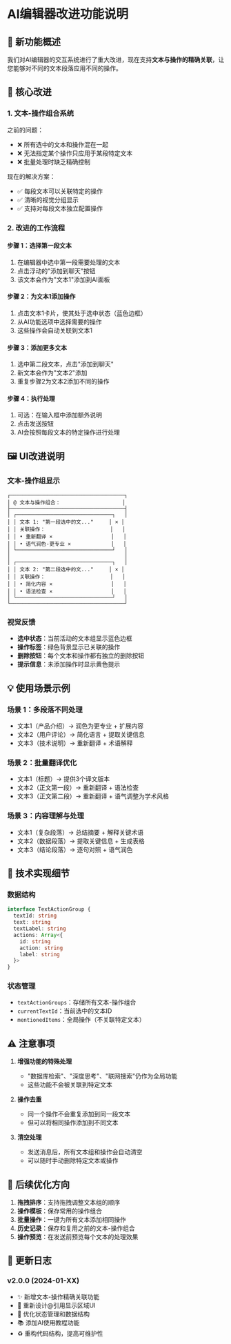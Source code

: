 # AI编辑器改进功能说明

## 📌 新功能概述

我们对AI编辑器的交互系统进行了重大改进，现在支持**文本与操作的精确关联**，让您能够对不同的文本段落应用不同的操作。

## 🎯 核心改进

### 1. 文本-操作组合系统

之前的问题：
- ❌ 所有选中的文本和操作混在一起
- ❌ 无法指定某个操作只应用于某段特定文本
- ❌ 批量处理时缺乏精确控制

现在的解决方案：
- ✅ 每段文本可以关联特定的操作
- ✅ 清晰的视觉分组显示
- ✅ 支持对每段文本独立配置操作

### 2. 改进的工作流程

#### 步骤 1：选择第一段文本
1. 在编辑器中选中第一段需要处理的文本
2. 点击浮动的"添加到聊天"按钮
3. 该文本会作为"文本1"添加到AI面板

#### 步骤 2：为文本1添加操作
1. 点击文本1卡片，使其处于选中状态（蓝色边框）
2. 从AI功能选项中选择需要的操作
3. 这些操作会自动关联到文本1

#### 步骤 3：添加更多文本
1. 选中第二段文本，点击"添加到聊天"
2. 新文本会作为"文本2"添加
3. 重复步骤2为文本2添加不同的操作

#### 步骤 4：执行处理
1. 可选：在输入框中添加额外说明
2. 点击发送按钮
3. AI会按照每段文本的特定操作进行处理

## 🖼️ UI改进说明

### 文本-操作组显示
```
┌─────────────────────────────────────┐
│ @ 文本与操作组合：                    │
├─────────────────────────────────────┤
│ ┌───────────────────────────────┐   │
│ │ 文本 1: "第一段选中的文..."     │ × │
│ │ 关联操作：                     │   │
│ │ • 重新翻译 ×                   │   │
│ │ • 语气润色-更专业 ×             │   │
│ └───────────────────────────────┘   │
│                                     │
│ ┌───────────────────────────────┐   │
│ │ 文本 2: "第二段选中的文..."     │ × │
│ │ 关联操作：                     │   │
│ │ • 简化内容 ×                   │   │
│ │ • 语法检查 ×                   │   │
│ └───────────────────────────────┘   │
└─────────────────────────────────────┘
```

### 视觉反馈
- **选中状态**：当前活动的文本组显示蓝色边框
- **操作标签**：绿色背景显示已关联的操作
- **删除按钮**：每个文本和操作都有独立的删除按钮
- **提示信息**：未添加操作时显示黄色提示

## 💡 使用场景示例

### 场景 1：多段落不同处理
- 文本1（产品介绍）→ 润色为更专业 + 扩展内容
- 文本2（用户评论）→ 简化语言 + 提取关键信息
- 文本3（技术说明）→ 重新翻译 + 术语解释

### 场景 2：批量翻译优化
- 文本1（标题）→ 提供3个译文版本
- 文本2（正文第一段）→ 重新翻译 + 语法检查
- 文本3（正文第二段）→ 重新翻译 + 语气调整为学术风格

### 场景 3：内容理解与处理
- 文本1（复杂段落）→ 总结摘要 + 解释关键术语
- 文本2（数据段落）→ 提取关键信息 + 生成表格
- 文本3（结论段落）→ 逐句对照 + 语气润色

## 🔧 技术实现细节

### 数据结构
```typescript
interface TextActionGroup {
  textId: string
  text: string
  textLabel: string
  actions: Array<{
    id: string
    action: string
    label: string
  }>
}
```

### 状态管理
- `textActionGroups`：存储所有文本-操作组合
- `currentTextId`：当前选中的文本ID
- `mentionedItems`：全局操作（不关联特定文本）

## ⚠️ 注意事项

1. **增强功能的特殊处理**
   - "数据库检索"、"深度思考"、"联网搜索"仍作为全局功能
   - 这些功能不会被关联到特定文本

2. **操作去重**
   - 同一个操作不会重复添加到同一段文本
   - 但可以将相同操作添加到不同文本

3. **清空处理**
   - 发送消息后，所有文本组和操作会自动清空
   - 可以随时手动删除特定文本或操作

## 🚀 后续优化方向

1. **拖拽排序**：支持拖拽调整文本组的顺序
2. **操作模板**：保存常用的操作组合
3. **批量操作**：一键为所有文本添加相同操作
4. **历史记录**：保存和复用之前的文本-操作组合
5. **操作预览**：在发送前预览每个文本的处理效果

## 📝 更新日志

### v2.0.0 (2024-01-XX)
- ✨ 新增文本-操作精确关联功能
- 🎨 重新设计@引用显示区域UI
- 🔧 优化状态管理和数据结构
- 📚 添加AI使用教程功能
- ♻️ 重构代码结构，提高可维护性